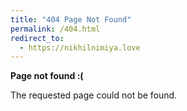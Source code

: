```yaml
---
title: "404 Page Not Found"
permalink: /404.html
redirect_to:
  - https://nikhilnimiya.love
---
```


__Page not found :(__

The requested page could not be found.
